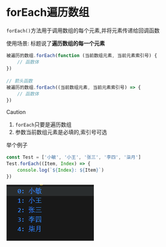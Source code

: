 # forEach遍历数组

`forEach()`方法用于调用数组的每个元素,并将元素传递给回调函数

使用场景: 标题说了**遍历数组的每一个元素**

```js
被遍历的数组.forEach(function (当前数组元素, 当前元素索引号) {
    // 函数体
})

// 箭头函数
被遍历的数组.forEach((当前数组元素, 当前元素索引号) => {
    // 函数体
})
```

> [!caution]
>
> 1. `forEach`只要是遍历数组
> 2. 参数当前数组元素是必填的,索引号可选

举个例子

```js
const Test = ['小敏', '小王', '张三', '李四', '柒月']
Test.forEach((Item, Index) => {
    console.log(`${Index}: ${Item}`)
})
```

![57-1](assets/57-1.png)

